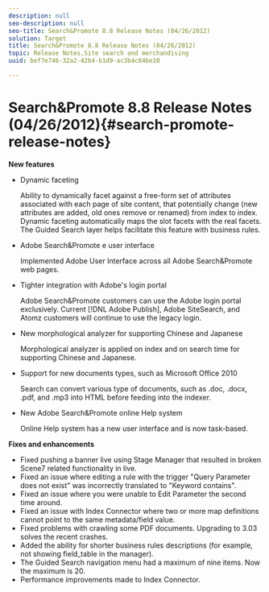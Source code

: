 ```yaml
---
description: null
seo-description: null
seo-title: Search&Promote 8.8 Release Notes (04/26/2012)
solution: Target
title: Search&Promote 8.8 Release Notes (04/26/2012)
topic: Release Notes,Site search and merchandising
uuid: bef7e746-32a2-42b4-b1d9-ac3b4c84be10

---
```


# Search&Promote 8.8 Release Notes (04/26/2012){#search-promote-release-notes}

 **New features**

* Dynamic faceting

  Ability to dynamically facet against a free-form set of attributes associated with each page of site content, that potentially change (new attributes are added, old ones remove or renamed) from index to index. Dynamic faceting automatically maps the slot facets with the real facets. The Guided Search layer helps facilitate this feature with business rules. 
* Adobe Search&Promote e user interface

  Implemented Adobe User Interface across all Adobe Search&Promote web pages. 
* Tighter integration with Adobe's login portal

  Adobe Search&Promote customers can use the Adobe login portal exclusively. Current [!DNL Adobe Publish], Adobe SiteSearch, and Atomz customers will continue to use the legacy login. 
* New morphological analyzer for supporting Chinese and Japanese

  Morphological analyzer is applied on index and on search time for supporting Chinese and Japanese. 
* Support for new documents types, such as Microsoft Office 2010

  Search can convert various type of documents, such as .doc, .docx, .pdf, and .mp3 into HTML before feeding into the indexer. 
* New Adobe Search&Promote online Help system

  Online Help system has a new user interface and is now task-based.

**Fixes and enhancements**

* Fixed pushing a banner live using Stage Manager that resulted in broken Scene7 related functionality in live. 
* Fixed an issue where editing a rule with the trigger "Query Parameter does not exist" was incorrectly translated to "Keyword contains". 
* Fixed an issue where you were unable to Edit Parameter the second time around. 
* Fixed an issue with Index Connector where two or more map definitions cannot point to the same metadata/field value. 
* Fixed problems with crawling some PDF documents. Upgrading to 3.03 solves the recent crashes. 
* Added the ability for shorter business rules descriptions (for example, not showing field_table in the manager). 
* The Guided Search navigation menu had a maximum of nine items. Now the maximum is 20. 
* Performance improvements made to Index Connector.

